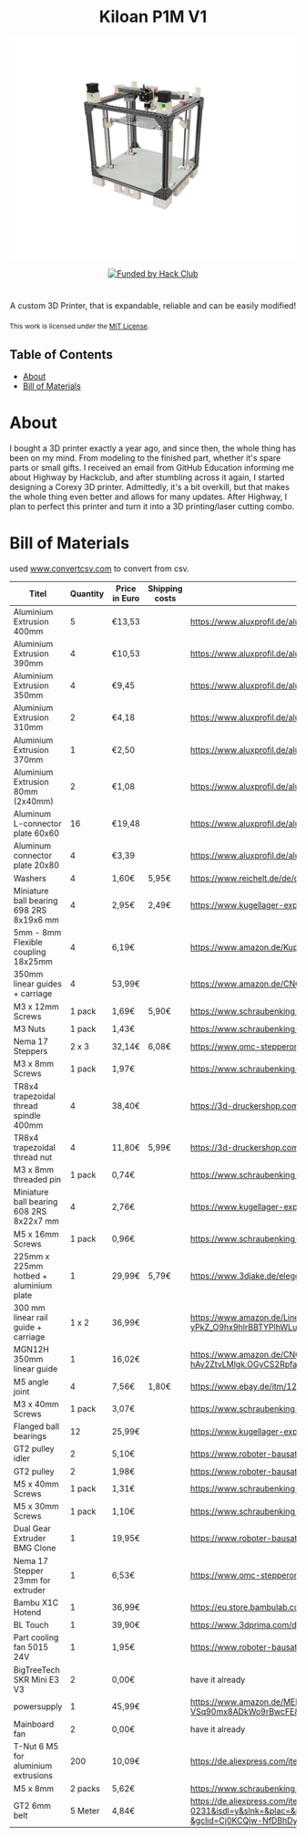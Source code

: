 <div>
  <h1 align="center">Kiloan P1M V1</h1>

  ![Kiloan-P1M](images/branding-image.png)

  <p align="center">
  <a href="https://hackclub.com/highway">
    <img alt="Funded by Hack Club" src="https://img.shields.io/badge/Hack_Club-Funded-ec3750?style=for-the-badge&logo=hackclub&logoColor=ec3750"></img>
  </a>
  </p>
  <h1></h1>
  <p align="center">
    A custom 3D Printer, that is expandable, reliable and can be easily modified!
  </p>
</div>

<sub align="center">This work is licensed under the
[MIT License](https://mit-license.org).
</sub>

## Table of Contents

- [About](#about)
- [Bill of Materials](#bill-of-materials)

# About

I bought a 3D printer exactly a year ago, and since then, the whole thing has been on my mind. From modeling to the finished part, whether it's spare parts or small gifts. I received an email from GitHub Education informing me about Highway by Hackclub, and after stumbling across it again, I started designing a Corexy 3D printer. Admittedly, it's a bit overkill, but that makes the whole thing even better and allows for many updates. After Highway, I plan to perfect this printer and turn it into a 3D printing/laser cutting combo.

# Bill of Materials

used www.convertcsv.com to convert from csv.

|Titel                                   |Quantity|Price in Euro|Shipping costs|Link                                                                                                                                                                                                                                                                                                                                                                                                                                                                                                                                                                                                                                                                                                                                                                                                                                                         |
|----------------------------------------|--------|-------------|--------------|-------------------------------------------------------------------------------------------------------------------------------------------------------------------------------------------------------------------------------------------------------------------------------------------------------------------------------------------------------------------------------------------------------------------------------------------------------------------------------------------------------------------------------------------------------------------------------------------------------------------------------------------------------------------------------------------------------------------------------------------------------------------------------------------------------------------------------------------------------------|
|Aluminium Extrusion 400mm               |5       |€13,53       |              |https://www.aluxprofil.de/aluminium-nutprofil-2020-v-slot/a3663                                                                                                                                                                                                                                                                                                                                                                                                                                                                                                                                                                                                                                                                                                                                                                                              |
|Aluminium Extrusion 390mm               |4       |€10,53       |              |https://www.aluxprofil.de/aluminium-nutprofil-2020-v-slot/a3663                                                                                                                                                                                                                                                                                                                                                                                                                                                                                                                                                                                                                                                                                                                                                                                              |
|Aluminium Extrusion 350mm               |4       |€9,45        |              |https://www.aluxprofil.de/aluminium-nutprofil-2020-v-slot/a3663                                                                                                                                                                                                                                                                                                                                                                                                                                                                                                                                                                                                                                                                                                                                                                                              |
|Aluminium Extrusion 310mm               |2       |€4,18        |              |https://www.aluxprofil.de/aluminium-nutprofil-2020-v-slot/a3663                                                                                                                                                                                                                                                                                                                                                                                                                                                                                                                                                                                                                                                                                                                                                                                              |
|Aluminium Extrusion 370mm               |1       |€2,50        |              |https://www.aluxprofil.de/aluminium-nutprofil-2020-v-slot/a3663                                                                                                                                                                                                                                                                                                                                                                                                                                                                                                                                                                                                                                                                                                                                                                                              |
|Aluminium Extrusion 80mm (2x40mm)       |2       |€1,08        |              |https://www.aluxprofil.de/aluminium-nutprofil-2020-v-slot/a3663                                                                                                                                                                                                                                                                                                                                                                                                                                                                                                                                                                                                                                                                                                                                                                                              |
|Aluminum L-connector plate 60x60        |16      |€19,48       |              |https://www.aluxprofil.de/aluminium-l-verbinderplatte-60x60/a3809                                                                                                                                                                                                                                                                                                                                                                                                                                                                                                                                                                                                                                                                                                                                                                                            |
|Aluminum connector plate 20x80          |4       |€3,39        |              |https://www.aluxprofil.de/aluminium-verbinderplatte-20x80/a3804                                                                                                                                                                                                                                                                                                                                                                                                                                                                                                                                                                                                                                                                                                                                                                                              |
|Washers                                 |4       |1,60€        |5,95€         |https://www.reichelt.de/de/de/shop/produkt/unterlegscheiben_5_3_mm_100_stueck-65765                                                                                                                                                                                                                                                                                                                                                                                                                                                                                                                                                                                                                                                                                                                                                                          |
|Miniature ball bearing 698 2RS 8x19x6 mm|4       |2,95€        |2,49€         |https://www.kugellager-express.de/miniatur-kugellager-698-2rs-8x19x6-mm                                                                                                                                                                                                                                                                                                                                                                                                                                                                                                                                                                                                                                                                                                                                                                                      |
|5mm - 8mm Flexible coupling 18x25mm     |4       |6,19€        |              |https://www.amazon.de/Kupplung-Flexible-Kupplungen-Durchmesser-Maschine/dp/B06WRN9479                                                                                                                                                                                                                                                                                                                                                                                                                                                                                                                                                                                                                                                                                                                                                                        |
|350mm linear guides + carriage          |4       |53,99€       |              |https://www.amazon.de/CNCMANS-Linearf%C3%BChrungen-Schienenf%C3%BChrung-Gleitbl%C3%B6cke-Linearlager/dp/B0BPS1LFH9?source=ps-sl-shoppingads-lpcontext&ref_=fplfs&th=1                                                                                                                                                                                                                                                                                                                                                                                                                                                                                                                                                                                                                                                                                        |
|M3 x 12mm Screws                        |1 pack  |1,69€        |5,90€         |https://www.schraubenking-shop.de/M3-x-12mm-Linsenkopfschrauben-TX-DIN7985-Edelstahl-A2-P004389                                                                                                                                                                                                                                                                                                                                                                                                                                                                                                                                                                                                                                                                                                                                                              |
|M3 Nuts                                 |1 pack  |1,43€        |              |https://www.schraubenking-shop.de/M3-Sechskantmuttern-DIN934-Edelstahl-A2-P000447                                                                                                                                                                                                                                                                                                                                                                                                                                                                                                                                                                                                                                                                                                                                                                            |
|Nema 17 Steppers                        |2 x 3   |32,14€       |6,08€         |https://www.omc-stepperonline.com/de/3-stueck-e-serie-nema-17-bipolar-42-ncm-59-49-oz-in-1-5a-42x42x38mm-4-draehte-3-17he15-1504s                                                                                                                                                                                                                                                                                                                                                                                                                                                                                                                                                                                                                                                                                                                            |
|M3 x 8mm Screws                         |1 pack  |1,97€        |              |https://www.schraubenking-shop.de/M3-x-8mm-Linsenkopfschrauben-TX-DIN7985-Edelstahl-A2-P004281                                                                                                                                                                                                                                                                                                                                                                                                                                                                                                                                                                                                                                                                                                                                                               |
|TR8x4 trapezoidal thread spindle 400mm  |4       |38,40€       |              |https://3d-druckershop.com/p/tr8x4-trapezgewindespindel-edelstahl-8mm-laenge-400mm-kaufen                                                                                                                                                                                                                                                                                                                                                                                                                                                                                                                                                                                                                                                                                                                                                                    |
|TR8x4 trapezoidal thread nut            |4       |11,80€       |5,99€         |https://3d-druckershop.com/p/tr8x4-trapezgewindemutter-messing-kaufen                                                                                                                                                                                                                                                                                                                                                                                                                                                                                                                                                                                                                                                                                                                                                                                        |
|M3 x 8mm threaded pin                   |1 pack  |0,74€        |              |https://www.schraubenking-shop.de/M3-x-8mm-Gewindestift-Kegelkuppe-DIN913-Edelstahl-A2-P005088                                                                                                                                                                                                                                                                                                                                                                                                                                                                                                                                                                                                                                                                                                                                                               |
|Miniature ball bearing 608 2RS 8x22x7 mm|4       |2,76€        |              |https://www.kugellager-express.de/miniatur-kugellager-608-2rs-8x22x7-mm                                                                                                                                                                                                                                                                                                                                                                                                                                                                                                                                                                                                                                                                                                                                                                                      |
|M5 x 16mm Screws                        |1 pack  |0,96€        |              |https://www.schraubenking-shop.de/M5-x-16mm-Linsenkopfschrauben-TX-DIN7985-Edelstahl-A2-P004003                                                                                                                                                                                                                                                                                                                                                                                                                                                                                                                                                                                                                                                                                                                                                              |
|225mm x 225mm hotbed + aluminium plate  |1       |29,99€       |5,79€         |https://www.3djake.de/elegoo/heizbett-8?sai=15157&gad_source=1&gad_campaignid=21794339456&gbraid=0AAAAADzcMj-AvofNl2VJJGjdrsmCUYvYy&gclid=CjwKCAjwyb3DBhBlEiwAqZLe5F-2ycc7tIzAMqAAKltRkEQpgPi0-N76AcHcjtcHLY6G4oow26ufmxoCdLYQAvD_BwE                                                                                                                                                                                                                                                                                                                                                                                                                                                                                                                                                                                                                        |
|300 mm linear rail guide + carriage     |1 x 2   |36,99€       |              |https://www.amazon.de/Linearschienenf%C3%BChrung-Lagerstahl-Gleitf%C3%BChrung-Gleitbl%C3%B6cken-CNC-Maschine/dp/B09ZPHPB5F/ref=sr_1_6?__mk_de_DE=%C3%85M%C3%85%C5%BD%C3%95%C3%91&crid=EUQTAD47PZBW&dib=eyJ2IjoiMSJ9.zG1LlheyTn1kRVbAksGU4tDgEE5SmuzQpuKcc38PpDELGt_YZwbx_q-LA2Lbc_SDJlEf3Qkoo_nagKEBczg5hXJDy6Qva4agb9fQzXa6D8rUAen3kwpZt6RzORVWRou093KRq9Xt2F_mUN1O-7JWdVXF1KUw3qsASP_mzkKgwJmrD5B227PRdww-5PwezzwEViLze3vr2AQ4Zs5AAnddE_Y6iwpimLJnjE-yPkZ_O9hx9hlrBBTYPlhWLuA3Rkeccrst4k8NNsyMXIj0ZbDCycnklHOwE2rOMrA1DPk5Ga0.TLUzbAS4of5EMVbFS_eqcRFKFVDIDA3CRypKSTZ9xac&dib_tag=se&keywords=linear+rail+300mm&qid=1752165161&sprefix=linear+rail+300mm%2Caps%2C97&sr=8-6                                                                                                                                                                                 |
|MGN12H 350mm linear guide               |1       |16,02€       |              |https://www.amazon.de/CNCMANS-Linearf%C3%BChrung-Schienenf%C3%BChrung-CNC-Maschine-automatische/dp/B0BG29BQ6H/ref=sr_1_5?__mk_de_DE=%C3%85M%C3%85%C5%BD%C3%95%C3%91&crid=1ALUNXDD5VZLF&dib=eyJ2IjoiMSJ9.6iIfqwpAv7KuJ-8-QIg3dKDCN0bZpSKFiK6Z88t78oWDAz05O6uxm2b5OKwWwTs45b0us3GOH7h4oQ6XRPnfhATS13aA-oypzGHfRPwepHh6tB2o3pFA9C5DhM3eHOXjJCSnL8llbr9WP0EI76J3lMtkFxqDTgdv5N67QRi4MZ6ePZ6kGKvnoJVUdAVxDChhK5QS7fvw_32-Ofn8Vx9bwISPkVVCqq7OU3NbvKwJMHksCY8MjAIl4BQoldusx-xTOu2qWWaayE7e4m-0-ATA8SCPnGvvdH-hAy2ZtvLMlgk.OGyCS2RpfaVLz_d-hhQ5LDmLcgrRjD621ZnSz7_wEX4&dib_tag=se&keywords=linear%2Brail%2B350mm&qid=1752165366&sprefix=linearrail%2B350mm%2Caps%2C100&sr=8-5&th=1                                                                                                                                                                                  |
|M5 angle joint                          |4       |7,56€        |1,80€         |https://www.ebay.de/itm/124341250847?chn=ps&_ul=DE&norover=1&mkevt=1&mkrid=707-166974-037691-2&mkcid=2&mkscid=101&itemid=124341250847&targetid=2274951440814&device=c&mktype=pla&googleloc=20237&poi=&campaignid=21173716271&mkgroupid=174203078875&rlsatarget=pla-2274951440814&abcId=9403805&merchantid=5348947636&geoid=20237&gad_source=1&gad_campaignid=21173716271&gbraid=0AAAAAD_G4xYGdbVFe51_FR39DPfuh70SP&gclid=Cj0KCQjw1JjDBhDjARIsABlM2Sv8xSa-i4ES4-Xod7Yp9Q3oGgEs_o1YfzYKX5qzT5oVDI_7P5yt98UaAn2JEALw_wcB                                                                                                                                                                                                                                                                                                                                        |
|M3 x 40mm Screws                        |1 pack  |3,07€        |              |https://www.schraubenking-shop.de/M3-x-40mm-Linsenkopfschrauben-PH-DIN7985-Stahl-verzinkt-FKL48-P002826                                                                                                                                                                                                                                                                                                                                                                                                                                                                                                                                                                                                                                                                                                                                                      |
|Flanged ball bearings                   |12      |25,99€       |              |https://www.kugellager-express.de/miniatur-flanschkugellager-f-695-2rs-5x13x4-mm                                                                                                                                                                                                                                                                                                                                                                                                                                                                                                                                                                                                                                                                                                                                                                             |
|GT2 pulley idler                        |2       |5,10€        |              |https://www.roboter-bausatz.de/p/gt2-riemenscheibe-idler-20-zaehne-5mm-bohrung-fuer-6mm-schwarz                                                                                                                                                                                                                                                                                                                                                                                                                                                                                                                                                                                                                                                                                                                                                              |
|GT2 pulley                              |2       |1,98€        |              |https://www.roboter-bausatz.de/p/gt2-riemenscheibe-20-zaehne-5mm-bohrung-fuer-6mm-riemen                                                                                                                                                                                                                                                                                                                                                                                                                                                                                                                                                                                                                                                                                                                                                                     |
|M5 x 40mm Screws                        |1 pack  |1,31€        |              |https://www.schraubenking-shop.de/M5-x-40mm-Linsenkopfschrauben-TX-DIN7985-Edelstahl-A2-P004001                                                                                                                                                                                                                                                                                                                                                                                                                                                                                                                                                                                                                                                                                                                                                              |
|M5 x 30mm Screws                        |1 pack  |1,10€        |              |https://www.schraubenking-shop.de/M5-x-30mm-Linsenkopfschrauben-TX-DIN7985-Edelstahl-A2-P004403                                                                                                                                                                                                                                                                                                                                                                                                                                                                                                                                                                                                                                                                                                                                                              |
|Dual Gear Extruder BMG Clone            |1       |19,95€       |              |https://www.roboter-bausatz.de/p/dual-gear-extruder-bmg-klon-fuer-1.75mm-filament?srsltid=AfmBOop37vKQDuPxtJ7xDBKV0AsDS5jDyPb90fGuHC0P26tOdb0ABzol                                                                                                                                                                                                                                                                                                                                                                                                                                                                                                                                                                                                                                                                                                           |
|Nema 17 Stepper 23mm for extruder       |1       |6,53€        |              |https://www.omc-stepperonline.com/de/e-serie-nema-17-bipolar-1-8deg-17ncm-24-07oz-in-1a-42x42x23mm-4-draehte-17he08-1004s                                                                                                                                                                                                                                                                                                                                                                                                                                                                                                                                                                                                                                                                                                                                    |
|Bambu X1C Hotend                        |1       |36,99€       |              |https://eu.store.bambulab.com/products/bambu-hotends?id=49242578223452                                                                                                                                                                                                                                                                                                                                                                                                                                                                                                                                                                                                                                                                                                                                                                                       |
|BL Touch                                |1       |39,90€       |              |https://www.3dprima.com/de/parts/bltouch_23625_4704?ReferrerID=13&ShipToCountry=1&gad_source=1&gad_campaignid=17181808996&gbraid=0AAAAAoOd8PSRPqIs8SNiSkjJDQLPTne3U&gclid=CjwKCAjwyb3DBhBlEiwAqZLe5PhQn1Mhf-WwalWv3pU5KZ3JXNvWyE4mwgZqzxoBeHLwJsaE9Nt3HxoCMS8QAvD_BwE#nomodal                                                                                                                                                                                                                                                                                                                                                                                                                                                                                                                                                                                |
|Part cooling fan 5015 24V               |1       |1,95€        |              |https://www.roboter-bausatz.de/p/radialluefter-5015-24v?sPartner=8&gad_source=1&gad_campaignid=12461217733&gbraid=0AAAAADKFiCD26Zkqh_HNwdoQLnO_Nh0jp&gclid=Cj0KCQjwss3DBhC3ARIsALdgYxM30T-aGaQlz4-QWlFc4TTY8SR7wxsA-jWU2jhxw0LklbFt4w5AwCoaArBNEALw_wcB                                                                                                                                                                                                                                                                                                                                                                                                                                                                                                                                                                                                      |
|BigTreeTech SKR Mini E3 V3              |2       |0,00€        |              |have it already                                                                                                                                                                                                                                                                                                                                                                                                                                                                                                                                                                                                                                                                                                                                                                                                                                              |
|powersupply                             |1       |45,99€       |              |https://www.amazon.de/MEISHILE-Schaltnetzteil-Stromversorgung-Transformator-Spannungswandler/dp/B0DJQRZ24G/ref=sr_1_2_sspa?crid=10UAI4TNWX4HR&dib=eyJ2IjoiMSJ9.Yhgiw6FY0aHqeYAy7uhD1bDTbP3jyv-urFI1vet53P76qC30cjHMZ4oLEfLNLBI-Jyz4kUsH7WLPJu_GNhNAGYjwtgNGJTpprmOX7k2ILRuW2K6HyPmgG0CwIFbdbaDlcF0W1uM5vpxTfxXYiMV0remKc-c8Ejp-WWbMAp3Miwuj-UAeNWIb-qYeGMIi7brj7ex1BpItYrnQ1TUToLzWAMeOBnrbNRKzHQRq_GDTyp_U-r2XdypwQCluhu0DF4Jf7EXVzOSjx-rKE6SyublkpsYDfortee4Jvpn6nSnx39g.mhz5nwNU_GKdkesm52UKGr-VSq90mx8ADkWo9rBwcFE&dib_tag=se&keywords=schaltnetzteil%2B24v&qid=1752586177&sprefix=schaltnetz%2Caps%2C100&sr=8-2-spons&sp_csd=d2lkZ2V0TmFtZT1zcF9hdGY&th=1                                                                                                                                                                                               |
|Mainboard fan                           |2       |0,00€        |              |have it already                                                                                                                                                                                                                                                                                                                                                                                                                                                                                                                                                                                                                                                                                                                                                                                                                                              |
|T-Nut 6 M5 for aluminium extrusions     |200     |10,09€       |              |https://de.aliexpress.com/item/1005007843353724.html?spm=a2g0o.productlist.main.7.1227VQX1VQX1q3&algo_pvid=d9e8e87f-54f6-4c40-a65b-f25a2acf8670&algo_exp_id=d9e8e87f-54f6-4c40-a65b-f25a2acf8670-6&pdp_ext_f=%7B%22order%22%3A%2298%22%2C%22eval%22%3A%221%22%7D&pdp_npi=4%40dis%21EUR%212.68%210.99%21%21%213.05%211.13%21%40210384cc17525894942986697eb1fc%2112000042470863159%21sea%21DE%216411673618%21ABX&curPageLogUid=6hW14hrLA2xJ&utparam-url=scene%3Asearch%7Cquery_from%3A                                                                                                                                                                                                                                                                                                                                                                         |
|M5 x 8mm                                |2 packs |5,62€        |              |https://www.schraubenking-shop.de/M5-x-8mm-Linsenkopfschrauben-PH-DIN7985-Stahl-verzinkt-FKL48-P003609                                                                                                                                                                                                                                                                                                                                                                                                                                                                                                                                                                                                                                                                                                                                                       |
|GT2 6mm belt                            |5 Meter |4,84€        |              |https://de.aliexpress.com/item/32921042288.html?src=google&pdp_npi=4%40dis!EUR!2.79!2.79!!!!!%40!12000020759881598!ppc!!!&src=google&albch=shopping&acnt=272-267-0231&isdl=y&slnk=&plac=&mtctp=&albbt=Google_7_shopping&aff_platform=google&aff_short_key=UneMJZVf&gclsrc=aw.ds&&albagn=888888&&ds_e_adid=726717691648&ds_e_matchtype=search&ds_e_device=c&ds_e_network=g&ds_e_product_group_id=297546631617&ds_e_product_id=de32921042288&ds_e_product_merchant_id=107845707&ds_e_product_country=DE&ds_e_product_language=de&ds_e_product_channel=online&ds_e_product_store_id=&ds_url_v=2&albcp=22054759359&albag=172828878419&isSmbAutoCall=false&needSmbHouyi=false&gad_source=1&gad_campaignid=22054759359&gbraid=0AAAAAoukdWOuIRIYi0v70JzAv2sz7StI-&gclid=Cj0KCQjw-NfDBhDyARIsAD-ILeA_ogUSAHgftxmZBQS3nGN6dGhP7UcNULeXTiwXOUWZIRx_56DZrp4aApZ9EALw_wcB|
